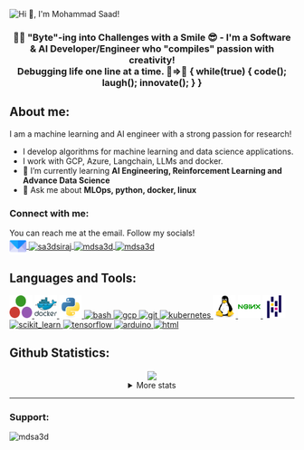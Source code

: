 <!-- <video align="center" src="https://user-images.githubusercontent.com/75714714/165434733-18ff1cee-4f28-4795-a91c-9c2868a68e11.gif" autoplay loop width="100%">👋 Hi there! I'm Mohammad Saad"</video> -->
![Hi 👋, I'm Mohammad Saad!](https://user-images.githubusercontent.com/75714714/165434733-18ff1cee-4f28-4795-a91c-9c2868a68e11.gif)

<h3 align="center">👨‍💻 "Byte"-ing into Challenges with a Smile 😎 - I'm a Software & AI Developer/Engineer who "compiles" passion with creativity! <br> Debugging life one line at a time. 🐞=>🌟 { while(true) { code(); laugh(); innovate(); } }
</h3>

<!-- <p align="left"> 
  <img src="https://komarev.com/ghpvc/?username=mdsa3d&label=Profile%20views&color=0e75b6&style=flat" alt="mdsa3d" /> 
</p> -->
<div class="about">
  <h2 align="left"><b>About me:</b></h3>

<div>
<p>I am a machine learning and AI engineer with a strong passion for research!</p>

- I develop algorithms for machine learning and data science applications.
- I work with GCP, Azure, Langchain, LLMs and docker.
- 🌱 I’m currently learning <b>AI Engineering, Reinforcement Learning and Advance Data Science</b></li>
- 💬 Ask me about <b>MLOps, python, docker, linux</b></li>

<div class="connect">
  <h3 align="left"><b>Connect with me:</b></h3>
  <p align="left">
    You can reach me at the email. Follow my socials!<br>
    <!-- Gmail -->
    <a href="mailto:mdsa3d@yahoo.com" target="_blank">
      <img alt="Gmail" align="center" src="assets/mail/email.png" height="30" width="30" />
    </a>
    <!-- Twitter -->
    <a href="https://twitter.com/sa3dsiraj" target="blank">
      <img align="center" src="https://raw.githubusercontent.com/rahuldkjain/github-profile-readme-generator/master/src/images/icons/Social/twitter.svg" alt="sa3dsiraj" height="30" width="40" />
    </a>
    <!-- Instagram -->
    <a href="https://instagram.com/mdsa3d" target="blank">
      <img align="center" src="https://raw.githubusercontent.com/rahuldkjain/github-profile-readme-generator/master/src/images/icons/Social/instagram.svg" alt="mdsa3d" height="30" width="40" />
    </a>
    <a href="https://huggingface.co/algoritic" target="blank">
      <img align="center" src="https://huggingface.co/front/assets/huggingface_logo-noborder.svg" alt="mdsa3d" height="30" width="40" />
    </a>
  </p>
</div>

<h2 align="left"><b>Languages and Tools:</b></h3>
<p align="left"> 
  <a href="https://julialang.org/" target="_blank" rel="noreferrer"> 
    <img src="assets/julia/julia-dots.svg" alt="Julia Logo" width="40" height="40"/> 
  </a>
  <a href="https://www.docker.com/" target="_blank" rel="noreferrer"> 
    <img src="https://raw.githubusercontent.com/devicons/devicon/master/icons/docker/docker-original-wordmark.svg" alt="docker" width="40" height="40"/> 
  </a> 
  <a href="https://www.python.org" target="_blank" rel="noreferrer"> 
    <img src="https://raw.githubusercontent.com/devicons/devicon/master/icons/python/python-original.svg" alt="python" width="40" height="40"/> 
  <a href="https://www.gnu.org/software/bash/" target="_blank" rel="noreferrer"> 
    <img src="https://api.iconify.design/logos/bash-icon.svg" alt="bash" width="40" height="40"/> 
  </a>  
  <a href="https://cloud.google.com" target="_blank" rel="noreferrer"> 
    <img src="https://www.vectorlogo.zone/logos/google_cloud/google_cloud-icon.svg" alt="gcp" width="40" height="40"/> 
  </a> 
  <a href="https://git-scm.com/" target="_blank" rel="noreferrer"> 
    <img src="https://www.vectorlogo.zone/logos/git-scm/git-scm-icon.svg" alt="git" width="40" height="40"/> 
  </a> 
  <a href="https://kubernetes.io" target="_blank" rel="noreferrer"> 
    <img src="https://www.vectorlogo.zone/logos/kubernetes/kubernetes-icon.svg" alt="kubernetes" width="40" height="40"/> 
  </a> 
  <a href="https://www.linux.org/" target="_blank" rel="noreferrer"> 
    <img src="https://raw.githubusercontent.com/devicons/devicon/master/icons/linux/linux-original.svg" alt="linux" width="40" height="40"/> 
  </a> 
  <a href="https://www.nginx.com" target="_blank" rel="noreferrer"> 
    <img src="https://raw.githubusercontent.com/devicons/devicon/master/icons/nginx/nginx-original.svg" alt="nginx" width="40" height="40"/>
  </a> 
  <a href="https://pandas.pydata.org/" target="_blank" rel="noreferrer"> 
    <img src="https://raw.githubusercontent.com/devicons/devicon/2ae2a900d2f041da66e950e4d48052658d850630/icons/pandas/pandas-original.svg" alt="pandas" width="40" height="40"/> 
  </a>  
  <a href="https://scikit-learn.org/" target="_blank" rel="noreferrer"> 
    <img src="https://upload.wikimedia.org/wikipedia/commons/0/05/Scikit_learn_logo_small.svg" alt="scikit_learn" width="40" height="40"/> 
  </a> 
  <a href="https://www.tensorflow.org" target="_blank" rel="noreferrer"> 
    <img src="https://www.vectorlogo.zone/logos/tensorflow/tensorflow-icon.svg" alt="tensorflow" width="40" height="40"/> 
  </a> 
  <a href="https://www.arduino.cc/" target="_blank" rel="noreferrer"> 
    <img src="https://cdn.worldvectorlogo.com/logos/arduino-1.svg" alt="arduino" width="40" height="40"/> 
  </a>
  <a href="https://en.wikipedia.org/wiki/HTML" target="_blank" rel="noreferrer">
    <img src="https://api.iconify.design/logos/html-5.svg" alt="html" width="40 height="40 />
  </a>
</p>

<h2 align="left"><b>Github Statistics:</b></h3>
<div align="center" >
  <a  href="https://github.com/mdsa3d">
    <img align="center" src="http://github-profile-summary-cards.vercel.app/api/cards/profile-details?username=mdsa3d&theme=nord_dark">
  </a>
  <details>
    <summary>More stats</summary>
    <img src="http://github-profile-summary-cards.vercel.app/api/cards/stats?username=mdsa3d&theme=nord_dark" width="32.5%">
    <img src="http://github-profile-summary-cards.vercel.app/api/cards/repos-per-language?username=mdsa3d&theme=nord_dark" width="32.5%">
    <img src="http://github-profile-summary-cards.vercel.app/api/cards/most-commit-language?username=mdsa3d&theme=nord_dark" width="32.5%">
    <img align="center" src="http://github-profile-summary-cards.vercel.app/api/cards/productive-time?username=mdsa3d&theme=nord_dark&utcOffset=8" >
    <h4 align="left">Github Metrics Summary:</h4>
    <img align="center" src="https://metrics.lecoq.io/mdsa3d?template=classic&base.header=0&gists=1&lines=1&config.timezone=America%2FToronto" >
  </details>
</div>
<hr></hr>

<h3 align="left">Support:</h3>
<p>
  <a href="https://www.buymeacoffee.com/mdsa3d"> 
    <img align="left" src="https://cdn.buymeacoffee.com/buttons/v2/default-yellow.png" height="50" width="210" alt="mdsa3d" />
  </a>
</p>
<!-- <br><br> -->


